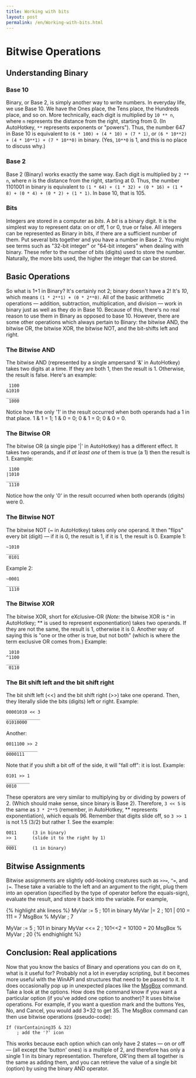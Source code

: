 ```yaml
---
title: Working with bits
layout: post
permalink: /en/Working-with-bits.html
---
```

# Bitwise Operations #

## Understanding Binary

### Base 10 ###
Binary, or Base 2, is simply another way to write numbers. In everyday life, we use Base 10. We have the Ones place, the Tens place, the Hundreds place, and so on. More technically, each digit is multiplied by ``10 ** n``, where ``n`` represents the distance from the right, starting from 0. (In AutoHotkey, ``**`` represents exponents or "powers"). Thus, the number 647 in Base 10 is equivalent to ``(6 * 100) + (4 * 10) + (7 * 1)``, or ``(6 * 10**2) + (4 * 10**1) + (7 * 10**0)`` in binary. (Yes, ``10**0`` is 1, and this is no place to discuss why.)

### Base 2 ###
Base 2 (Binary) works exactly the same way. Each digit is multiplied by ``2 ** n``, where *n* is the distance from the right, starting at 0. Thus, the number 1101001 in binary is equivalent to ``(1 * 64) + (1 * 32) + (0 * 16) + (1 * 8) + (0 * 4) + (0 * 2) + (1 * 1)``. In base 10, that is 105.

### Bits ###
Integers are stored in a computer as *bits*.
A *bit* is a binary digit. It is the simplest way to represent data: on or off,
1 or 0, true or false. All integers can be represented as Binary in bits, if there are a sufficient number of them.
Put several bits together and you have a number in Base 2.
You might see terms such as "32-bit integer" or "64-bit integers" when dealing
with binary. These refer to the number of bits (digits) used to store the number.
Naturally, the more bits used, the higher the integer that can be stored.

## Basic Operations ##
So what is 1+1 in Binary? It's certainly not 2; binary doesn't have a 2! It's *10*, which means ``(1 * 2**1) + (0 * 2**0)``. All of the basic arithmetic operations &#8212; addition, subtraction, multiplication, and division &#8212; work in binary just as well as they do in Base 10. Because of this, there's no real reason to use them in Binary as opposed to base 10. However, there are some other operations which always pertain to Binary: the bitwise AND, the bitwise OR, the bitwise XOR, the bitwise NOT, and the bit-shifts left and right.

### The Bitwise AND ###
The bitwise AND (represented by a single ampersand '&' in AutoHotkey) takes two digits at a time. If they are both 1, then the result is 1. Otherwise, the result is false. Here's an example:

     1100
    &1010
    _____
     1000

Notice how the only '1' in the result occurred when both operands had a 1 in that place. 1 & 1 = 1; 1 & 0 = 0; 0 & 1 = 0; 0 & 0 = 0.

### The Bitwise OR ###
The bitwise OR (a single pipe '|' in AutoHotkey) has a different effect. It takes two operands, and if *at least one* of them is true (a 1) then the result is 1. Example:

     1100
    |1010
    _____
     1110

Notice how the only '0' in the result occurred when both operands (digits) were 0.

### The Bitwise NOT ###
The bitwise NOT (~ in AutoHotkey) takes only *one* operand. It then "flips" every bit (digit) &#8212; if it is 0, the result is 1, if it is 1, the result is 0. Example 1:

    ~1010
    _____
     0101

Example 2:

    ~0001
    _____
     1110

### The Bitwise XOR ###
The bitwise XOR, short for eXclusive-OR (*Note:* the bitwise XOR is ^ in AutoHotkey; ** is used to represent exponentiation) takes two operands. If they are not the same, the result is 1, otherwise it is 0. Another way of saying this is "one or the other is true, but not both" (which is where the term exclusive OR comes from.) Example:

     1010
    ^1100
    _____
     0110

### The Bit shift left and the bit shift right ###
The bit shift left (<<) and the bit shift right (>>) take one operand. Then, they literally slide the bits (digits) left or right. Example:

    00001010 << 3
    _____________
    01010000

Another:

    0011100 >> 2
    ____________
    0000111

Note that if you shift a bit off of the side, it will "fall off": it is lost. Example:

    0101 >> 1
    _________
    0010

These operators are very similar to multiplying by or dividing by powers of 2. (Which should make sense, since binary is Base 2). Therefore, ``3 << 5`` is the same as ``3 * 2**5`` (remember, in AutoHotkey, ** represents exponentiation), which equals 96. Remember that digits slide off, so ``3 >> 1`` is not 1.5 (3/2) but rather *1*. See the example:

    0011      (3 in binary)
    >> 1      (slide it to the right by 1)
    ____
    0001      (1 in binary)

## Bitwise Assignments ##
Bitwise assignments are slightly odd-looking creatures such as ``>>=``, ``^=``, and ``|=``. These take a variable to the left and an argument to the right, plug them into an operation (specified by the type of operator before the equals-sign), evaluate the result, and store it back into the variable. For example,

{% highlight ahk lineos %}
MyVar := 5 ; 101 in binary
MyVar |= 2 ; 101 | 010 = 111 = 7
MsgBox % MyVar ; 7

MyVar := 5  ; 101 in binary
MyVar <<= 2 ; 101<<2 = 10100 = 20
MsgBox % MyVar ; 20
{% endhighlight %}

## Conclusion: Real applications ##
Now that you know the basics of Binary and operations you can do on it, what is it useful for? Probably not a lot in everyday scripting, but it becomes more useful with the WinAPI and structures that need to be passed to it. It does occasionally pop up in unexpected places like the [MsgBox](http://l.autohotkey.net/docs/commands/MsgBox.htm) command. Take a look at the options. How does the command know if you want a particular option (if you've added one option to another)? It uses bitwise operations. For example, if you want a question mark and the buttons Yes, No, and Cancel, you would add 3+32 to get 35. The MsgBox command can then use bitwise operations (pseudo-code):

    If (VarContaining35 & 32)
        ; add the '?' icon

This works because each option which can only have 2 states &#8212; on or off &#8212; (all except the 'button' ones) is a multiple of 2, and therefore has only a single 1 in its binary representation. Therefore, OR'ing them all together is the same as  adding them, and you can retrieve the value of a single bit (option) by using the binary AND operator.
